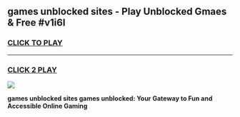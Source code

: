 
## games unblocked sites - Play Unblocked Gmaes & Free #v1i6l
<h3>
<a href="https://news.freeplayer.one?title=games_unblocked_sites&ref=26F">CLICK TO PLAY</a></h3>
<hr>

<h3>
<a href="https://news.freeplayer.one?title=games_unblocked_sites&ref=26F">CLICK 2 PLAY</a>
  
</h3>

<a href="https://news.freeplayer.one?title=games_unblocked_sites&ref=26F/"><img src="https://clearcache.store/games.png"></a>


**games unblocked sites games unblocked: Your Gateway to Fun and Accessible Online Gaming**
